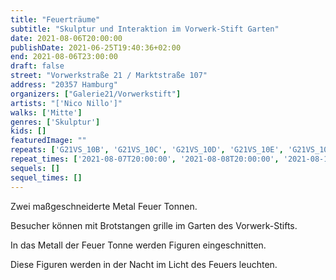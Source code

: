 ```yaml
---
title: "Feuerträume"
subtitle: "Skulptur und Interaktion im Vorwerk-Stift Garten"
date: 2021-08-06T20:00:00
publishDate: 2021-06-25T19:40:36+02:00
end: 2021-08-06T23:00:00
draft: false
street: "Vorwerkstraße 21 / Marktstraße 107"
address: "20357 Hamburg"
organizers: ["Galerie21/Vorwerkstift"]
artists: "['Nico Nillo']"
walks: ['Mitte']
genres: ['Skulptur']
kids: []
featuredImage: ""
repeats: ['G21VS_10B', 'G21VS_10C', 'G21VS_10D', 'G21VS_10E', 'G21VS_10F']
repeat_times: ['2021-08-07T20:00:00', '2021-08-08T20:00:00', '2021-08-13T20:00:00', '2021-08-14T20:00:00', '2021-08-15T20:00:00']
sequels: []
sequel_times: []
---
```


Zwei maßgeschneiderte Metal Feuer Tonnen.

Besucher können mit Brotstangen grille im Garten des Vorwerk-Stifts.

In das Metall der Feuer Tonne werden Figuren eingeschnitten.

Diese Figuren werden in der Nacht im Licht des Feuers leuchten.